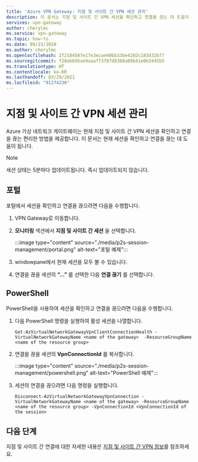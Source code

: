 ```yaml
---
title: 'Azure VPN Gateway: 지점 및 사이트 간 VPN 세션 관리'
description: 이 문서는 지점 및 사이트 간 VPN 세션을 확인하고 연결을 끊는 데 도움이 됩니다.
services: vpn-gateway
author: cherylmc
ms.service: vpn-gateway
ms.topic: how-to
ms.date: 09/23/2020
ms.author: cherylmc
ms.openlocfilehash: 2f2184507e17e3ecae40bb33be4202c183d32b77
ms.sourcegitcommit: f28ebb95ae9aaaff3f87d8388a09b41e0b3445b5
ms.translationtype: HT
ms.contentlocale: ko-KR
ms.lasthandoff: 03/29/2021
ms.locfileid: "91274236"
---
```

# <a name="point-to-site-vpn-session-management"></a>지점 및 사이트 간 VPN 세션 관리

Azure 가상 네트워크 게이트웨이는 현재 지점 및 사이트 간 VPN 세션을 확인하고 연결을 끊는 편리한 방법을 제공합니다. 이 문서는 현재 세션을 확인하고 연결을 끊는 데 도움이 됩니다.

>[!NOTE]
>세션 상태는 5분마다 업데이트됩니다. 즉시 업데이트되지 않습니다.
>

## <a name="portal"></a>포털

포털에서 세션을 확인하고 연결을 끊으려면 다음을 수행합니다.

1. VPN Gateway로 이동합니다.
1. **모니터링** 섹션에서 **지점 및 사이트 간 세션** 을 선택합니다.

   :::image type="content" source="./media/p2s-session-management/portal.png" alt-text="포털 예제":::
1. windowpane에서 현재 세션을 모두 볼 수 있습니다.
1. 연결을 끊을 세션의 **“...”** 를 선택한 다음 **연결 끊기** 를 선택합니다.

## <a name="powershell"></a>PowerShell

PowerShell을 사용하여 세션을 확인하고 연결을 끊으려면 다음을 수행합니다.

1. 다음 PowerShell 명령을 실행하여 활성 세션을 나열합니다.

   ```azurepowershell-interactive
   Get-AzVirtualNetworkGatewayVpnClientConnectionHealth -VirtualNetworkGatewayName <name of the gateway>  -ResourceGroupName <name of the resource group>
   ```
1. 연결을 끊을 세션의 **VpnConnectionId** 를 복사합니다.

   :::image type="content" source="./media/p2s-session-management/powershell.png" alt-text="PowerShell 예제":::
1. 세션의 연결을 끊으려면 다음 명령을 실행합니다.

   ```azurepowershell-interactive
   Disconnect-AzVirtualNetworkGatewayVpnConnection -VirtualNetworkGatewayName <name of the gateway> -ResourceGroupName <name of the resource group> -VpnConnectionId <VpnConnectionId of the session>
   ```

## <a name="next-steps"></a>다음 단계

지점 및 사이트 간 연결에 대한 자세한 내용은 [지점 및 사이트 간 VPN 정보](point-to-site-about.md)를 참조하세요.
